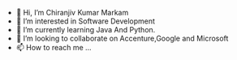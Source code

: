- 👋 Hi, I’m Chiranjiv Kumar Markam
- 👀 I’m interested in Software Development
- 🌱 I’m currently learning Java And Python.
- 💞️ I’m looking to collaborate on Accenture,Google and Microsoft
- 📫 How to reach me ...

<!---
chiranjivmarkam02/chiranjivmarkam02 is a ✨ special ✨ repository because its `README.md` (this file) appears on your GitHub profile.
You can click the Preview link to take a look at your changes.
--->
